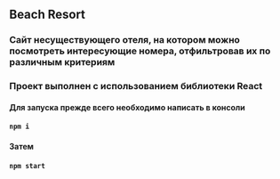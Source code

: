 ## Beach Resort
### Сайт несуществующего отеля, на котором можно посмотреть интересующие номера, отфильтровав их по различным критериям 
### Проект выполнен с использованием библиотеки React 
 
#### Для запуска прежде всего необходимо написать в консоли 
#### `npm i`


#### Затем 
#### `npm start`




